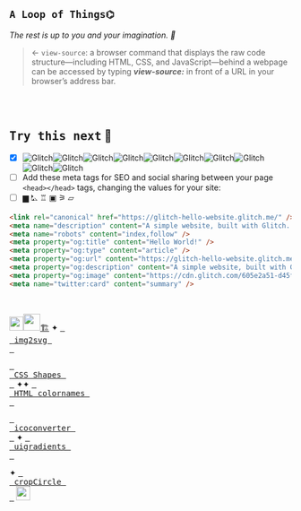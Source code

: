 ## `A Loop of Things⌬`

_The rest is up to you and your imagination. 🦄_

> ← `view-source`: a browser command that displays the raw code structure—including HTML, CSS, and JavaScript—behind a webpage can be accessed by typing ___view-source:___ in front of a URL in your browser’s address bar.

<br><br>

## <samp>Try this next</samp> 🪸

- [x] ![Glitch](https://cdn.glitch.com/a9975ea6-8949-4bab-addb-8a95021dc2da%2FLogo_Color.svg?v=1602781328576)![Glitch](https://cdn.glitch.com/a9975ea6-8949-4bab-addb-8a95021dc2da%2FLogo_Color.svg?v=1602781328576)![Glitch](https://cdn.glitch.com/a9975ea6-8949-4bab-addb-8a95021dc2da%2FLogo_Color.svg?v=1602781328576)![Glitch](https://cdn.glitch.com/a9975ea6-8949-4bab-addb-8a95021dc2da%2FLogo_Color.svg?v=1602781328576)![Glitch](https://cdn.glitch.com/a9975ea6-8949-4bab-addb-8a95021dc2da%2FLogo_Color.svg?v=1602781328576)![Glitch](https://cdn.glitch.com/a9975ea6-8949-4bab-addb-8a95021dc2da%2FLogo_Color.svg?v=1602781328576)![Glitch](https://cdn.glitch.com/a9975ea6-8949-4bab-addb-8a95021dc2da%2FLogo_Color.svg?v=1602781328576)![Glitch](https://cdn.glitch.com/a9975ea6-8949-4bab-addb-8a95021dc2da%2FLogo_Color.svg?v=1602781328576)![Glitch](https://cdn.glitch.com/a9975ea6-8949-4bab-addb-8a95021dc2da%2FLogo_Color.svg?v=1602781328576)![Glitch](https://cdn.glitch.com/a9975ea6-8949-4bab-addb-8a95021dc2da%2FLogo_Color.svg?v=1602781328576)
- [ ] Add these meta tags for SEO and social sharing between your page `<head></head>` tags, changing the values for your site:
- [ ]  ▆ ⛡ ♖ ▣ ⚞  ⏥ 

```html
<link rel="canonical" href="https://glitch-hello-website.glitch.me/" />
<meta name="description" content="A simple website, built with Glitch. Remix it to get your own."/>
<meta name="robots" content="index,follow" />
<meta property="og:title" content="Hello World!" />
<meta property="og:type" content="article" />
<meta property="og:url" content="https://glitch-hello-website.glitch.me/" />
<meta property="og:description" content="A simple website, built with Glitch. Remix it to get your own."/>
<meta property="og:image" content="https://cdn.glitch.com/605e2a51-d45f-4d87-a285-9410ad350515%2Fhello-website-social.png?v=1616712748147"/>
<meta name="twitter:card" content="summary" />
```


<br>

[<kbd><img width="25" src="https://img.icons8.com/?size=100&id=iKvs9s3u1mZS&format=png&color=7A0045"/><img width="30" src="https://img.icons8.com/?size=100&id=dGiodiqcwDyd&format=png&color=C05746"/>🏗️</kbd>](https://www.fontshare.com/) ✦ [<kbd> <br> img2svg <br> </kbd>](https://picsvg.com/)

[<kbd> <br> CSS Shapes <br> </kbd>](https://www.w3schools.com/howto/howto_css_shapes.asp) ✦✦ [<kbd> <br> HTML colornames <br> </kbd>](https://colorkit.co/html-color-names/)

[<kbd> <br> icoconverter <br> </kbd>](https://www.icoconverter.com/) ✦ [<kbd> <br> uigradients <br> </kbd>](https://uigradients.com/#Memariani)

✦ [<kbd> <br> cropCircle <br> </kbd>](https://crop-circle.imageonline.co/) <img width="25" src="https://img.icons8.com/?size=100&id=HPV0Y4LCt0v7&format=png&color=7A0045"/>
